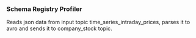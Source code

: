 
### Schema Registry Profiler

Reads json data from input topic time_series_intraday_prices, parses it to avro and sends it to company_stock topic.

